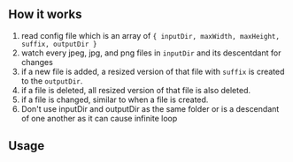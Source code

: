 ## How it works
1. read config file which is an array of `{ inputDir, maxWidth, maxHeight, suffix, outputDir }`
2. watch every jpeg, jpg, and png files in `inputDir` and its descentdant for changes
3. if a new file is added, a resized version of that file with `suffix` is created to the `outputDir`.
4. if a file is deleted, all resized version of that file is also deleted.
5. if a file is changed, similar to when a file is created.
6. Don't use inputDir and outputDir as the same folder or is a descendant of one another as it can cause infinite loop

## Usage
```
```